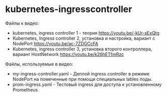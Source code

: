 # kubernetes-ingresscontroller
Файлы к видео:
* kubernetes, ingress controller 1 - теория https://youtu.be/-kUr-sExQtg
* Kubernetes, Ingress controller 2, установка и настройка, вариант с NodePort https://youtu.be/ac-7ZDGCcFA
* Kubernetes, ingress controller 3, установка второго контроллера, вариант HostNetwork https://youtu.be/k26hETfmRzc

Файлы, используемые в видео:

* my-ingress-controller.yaml - Деплой ingress controller в режиме NodePort на помеченные при помощи специальных lables поды.
* prom-ingress.yaml - Тестовый ingress для доступа к установленному Prometheus
